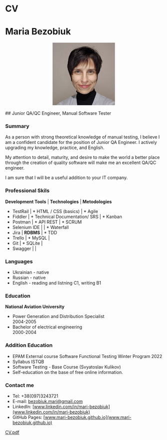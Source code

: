 # CV

# Maria Bezobiuk

<p align="center"> <img src="images/photo-bio.jpg" height="200"/> 
</p>
## Junior QA/QC Engineer, Manual Software Tester

### Summary

As a person with strong theoretical knowledge of manual testing, I 
believe I am a confident candidate for the position of Junior QA Engineer. 
I actively upgrading my knowledge, practice, and English.

My attention to detail, maturity, and desire to make the world a better 
place through the creation of quality software will make me an excellent 
QA/QC engineer.

I am sure that I will be a useful addition to your IT company.


### Professional Skils

 __Development Tools__ | __Technologies__ | __Metodologies__ 
* TestRail | * HTML / CSS (basics) | * Agile 
* Fiddler | * Technical Documentation/ SRS  | * Kanban 
* Postman | * API REST | * SCRUM
* Selenium IDE |   | * Waterfall 
* Jira |  __RDBMS__ | * TDD 
* Trello | * MySQL  | 
* Git | * SQLite | 
* Swagger |  | 

### Languages
* Ukrainian - native
* Russian - native
* English - reading and listning C1, writing B1

### Education

**National Aviation University**  
* Power Generation and Distribution Specialist  
2004-2005  
* Bachelor of electrical engineering  
2000-2004  


### Addition Education

* EPAM External course Software Functional Testing Winter Program 2022
* Syllabus ISTQB
* Software Testing - Base Course (Svyatoslav Kulikov)
* Self-education on the base of free online information.

### Contact me

* Tel: +38(097)3243721
* E-mail: bezobiuk.mari@gmail.com
* LinkedIn: [www.linkedin.com/in/mari-bezobiuk](www.linkedin.com/in/mari-bezobiuk)
* GitHub Pages: [www.mari-bezobiuk.github.io](www.mari-bezobiuk.github.io)

[CV.pdf](docfiles/CVmain.pdf)
